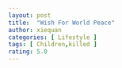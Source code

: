 ```yaml
---
layout: post
title:  "Wish For World Peace"
author: xiequan
categories: [ Lifestyle ]
tags: [ Children,killed ]
rating: 5.0
---
```


